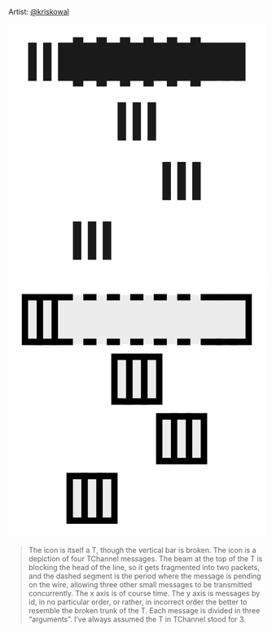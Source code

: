 Artist: [@kriskowal](https://github.com/kriskowal)

<img src="tchannel-dark.svg#gh-dark-mode-only" alt="TChannel Logo, Dark">
<img src="tchannel-light.svg#gh-light-mode-only" alt="TChannel Logo, Light">

> The icon is itself a T, though the vertical bar is broken. The icon
> is a depiction of four TChannel messages. The beam at the top of the
> T is blocking the head of the line, so it gets fragmented into two
> packets, and the dashed segment is the period where the message is
> pending on the wire, allowing three other small messages to be
> transmitted concurrently. The x axis is of course time. The y axis
> is messages by id, in no particular order, or rather, in incorrect
> order the better to resemble the broken trunk of the T. Each message
> is divided in three “arguments”. I’ve always assumed the T in
> TChannel stood for 3.

